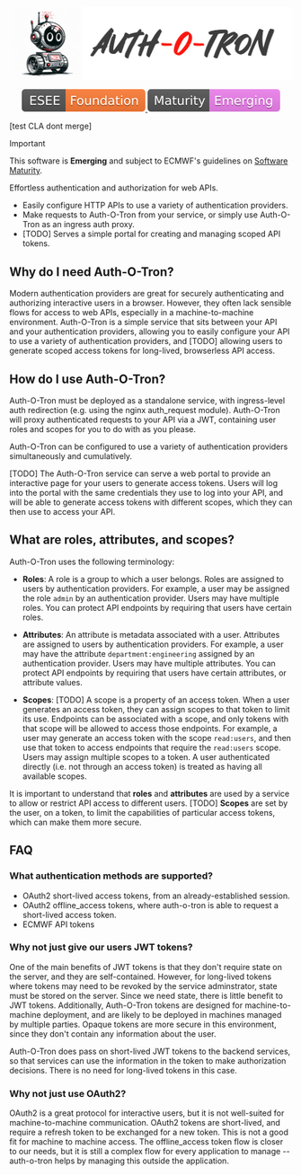 ![auth-o-tron logo](docs/logo.png)

<div align="center">
  <a href="https://github.com/ecmwf/codex/raw/refs/heads/main/ESEE">
    <img src="https://github.com/ecmwf/codex/raw/refs/heads/main/ESEE/foundation_badge.svg" alt="Static Badge">
  </a>
  <a href="https://github.com/ecmwf/codex/raw/refs/heads/main/Project%20Maturity">
    <img src="https://github.com/ecmwf/codex/raw/refs/heads/main/Project%20Maturity/emerging_badge.svg" alt="Static Badge">
  </a>
</div>

[test CLA dont merge]

> [!IMPORTANT]  
> This software is **Emerging** and subject to ECMWF's guidelines on [Software Maturity](https://github.com/ecmwf/codex/raw/refs/heads/main/Project%20Maturity).

Effortless authentication and authorization for web APIs.

* Easily configure HTTP APIs to use a variety of authentication providers.
* Make requests to Auth-O-Tron from your service, or simply use Auth-O-Tron as an ingress auth proxy.
* [TODO] Serves a simple portal for creating and managing scoped API tokens.


## Why do I need Auth-O-Tron?

Modern authentication providers are great for securely authenticating and authorizing interactive users in a browser. However, they often lack sensible flows for access to web APIs, especially in a machine-to-machine environment. Auth-O-Tron is a simple service that sits between your API and your authentication providers, allowing you to easily configure your API to use a variety of authentication providers, and [TODO] allowing users to generate scoped access tokens for long-lived, browserless API access.


## How do I use Auth-O-Tron?

Auth-O-Tron must be deployed as a standalone service, with ingress-level auth redirection (e.g. using the nginx auth_request module). Auth-O-Tron will proxy authenticated requests to your API via a JWT, containing user roles and scopes for you to do with as you please.

Auth-O-Tron can be configured to use a variety of authentication providers simultaneously and cumulatively. 

[TODO] The Auth-O-Tron service can serve a web portal to provide an interactive page for your users to generate access tokens. Users will log into the portal with the same credentials they use to log into your API, and will be able to generate access tokens with different scopes, which they can then use to access your API.


## What are roles, attributes, and scopes?

Auth-O-Tron uses the following terminology:

* **Roles**: A role is a group to which a user belongs. Roles are assigned to users by authentication providers. For example, a user may be assigned the role `admin` by an authentication provider. Users may have multiple roles. You can protect API endpoints by requiring that users have certain roles.

* **Attributes**: An attribute is metadata associated with a user. Attributes are assigned to users by authentication providers. For example, a user may have the attribute `department:engineering` assigned by an authentication provider. Users may have multiple attributes. You can protect API endpoints by requiring that users have certain attributes, or attribute values.

* **Scopes**: [TODO] A scope is a property of an access token. When a user generates an access token, they can assign scopes to that token to limit its use. Endpoints can be associated with a scope, and only tokens with that scope will be allowed to access those endpoints. For example, a user may generate an access token with the scope `read:users`, and then use that token to access endpoints that require the `read:users` scope. Users may assign multiple scopes to a token. A user authenticated directly (i.e. not through an access token) is treated as having all available scopes.

It is important to understand that **roles** and **attributes** are used by a service to allow or restrict API access to different users. [TODO] **Scopes** are set by the user, on a token, to limit the capabilities of particular access tokens, which can make them more secure.

## FAQ

### What authentication methods are supported?

* OAuth2 short-lived access tokens, from an already-established session.
* OAuth2 offline_access tokens, where auth-o-tron is able to request a short-lived access token.
* ECMWF API tokens

### Why not just give our users JWT tokens?

One of the main benefits of JWT tokens is that they don't require state on the server, and they are self-contained. However, for long-lived tokens where tokens may need to be revoked by the service adminstrator, state must be stored on the server. Since we need state, there is little benefit to JWT tokens. Additionally, Auth-O-Tron tokens are designed for machine-to-machine deployment, and are likely to be deployed in machines managed by multiple parties. Opaque tokens are more secure in this environment, since they don't contain any information about the user.

Auth-O-Tron does pass on short-lived JWT tokens to the backend services, so that services can use the information in the token to make authorization decisions. There is no need for long-lived tokens in this case.

### Why not just use OAuth2?

OAuth2 is a great protocol for interactive users, but it is not well-suited for machine-to-machine communication. OAuth2 tokens are short-lived, and require a refresh token to be exchanged for a new token. This is not a good fit for machine to machine access. The offline_access token flow is closer to our needs, but it is still a complex flow for every application to manage -- auth-o-tron helps by managing this outside the application.



